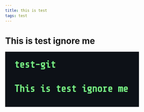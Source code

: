```yaml
---
title: this is test
tags: test
---
```


# This is test ignore me

![image](/assets/test-image/test.png)
